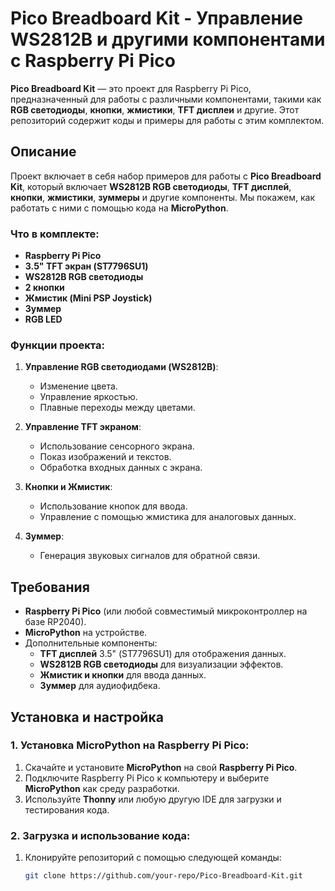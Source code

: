 # **Pico Breadboard Kit - Управление WS2812B и другими компонентами с Raspberry Pi Pico**



**Pico Breadboard Kit** — это проект для Raspberry Pi Pico, предназначенный для работы с различными компонентами, такими как **RGB светодиоды**, **кнопки**, **жмистики**, **TFT дисплеи** и другие. Этот репозиторий содержит коды и примеры для работы с этим комплектом.

## **Описание**
Проект включает в себя набор примеров для работы с **Pico Breadboard Kit**, который включает **WS2812B RGB светодиоды**, **TFT дисплей**, **кнопки**, **жмистики**, **зуммеры** и другие компоненты. Мы покажем, как работать с ними с помощью кода на **MicroPython**.

### **Что в комплекте:**
- **Raspberry Pi Pico**
- **3.5" TFT экран (ST7796SU1)**
- **WS2812B RGB светодиоды**
- **2 кнопки**
- **Жмистик (Mini PSP Joystick)**
- **Зуммер**
- **RGB LED**
  
### **Функции проекта:**
1. **Управление RGB светодиодами (WS2812B)**: 
   - Изменение цвета.
   - Управление яркостью.
   - Плавные переходы между цветами.
   
2. **Управление TFT экраном**:
   - Использование сенсорного экрана.
   - Показ изображений и текстов.
   - Обработка входных данных с экрана.

3. **Кнопки и Жмистик**:
   - Использование кнопок для ввода.
   - Управление с помощью жмистика для аналоговых данных.

4. **Зуммер**:
   - Генерация звуковых сигналов для обратной связи.

## **Требования**
- **Raspberry Pi Pico** (или любой совместимый микроконтроллер на базе RP2040).
- **MicroPython** на устройстве.
- Дополнительные компоненты:
  - **TFT дисплей** 3.5" (ST7796SU1) для отображения данных.
  - **WS2812B RGB светодиоды** для визуализации эффектов.
  - **Жмистик и кнопки** для ввода данных.
  - **Зуммер** для аудиофидбека.

## **Установка и настройка**

### 1. Установка MicroPython на Raspberry Pi Pico:
1. Скачайте и установите **MicroPython** на свой **Raspberry Pi Pico**.
2. Подключите Raspberry Pi Pico к компьютеру и выберите **MicroPython** как среду разработки.
3. Используйте **Thonny** или любую другую IDE для загрузки и тестирования кода.

### 2. Загрузка и использование кода:
1. Клонируйте репозиторий с помощью следующей команды:
   ```bash
   git clone https://github.com/your-repo/Pico-Breadboard-Kit.git
